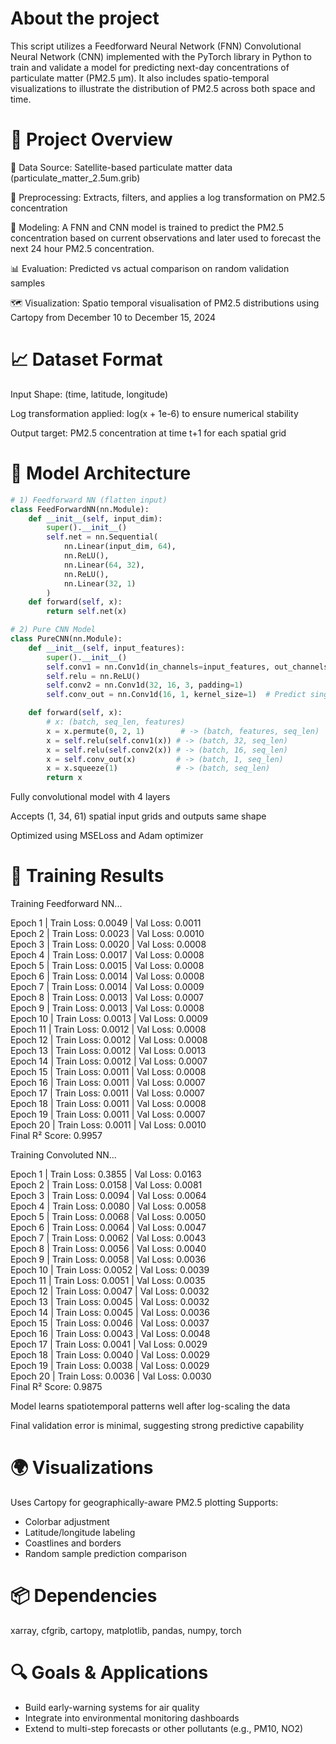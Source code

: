 # About the project
This script utilizes a Feedforward Neural Network (FNN) Convolutional Neural Network (CNN) implemented with the PyTorch library in Python to train and validate a model for predicting next-day concentrations of particulate matter (PM2.5 µm). It also includes spatio-temporal visualizations to illustrate the distribution of PM2.5 across both space and time. 
# 📂 Project Overview
📡 Data Source: Satellite-based particulate matter data (particulate_matter_2.5um.grib)

🧹 Preprocessing: Extracts, filters, and applies a log transformation on PM2.5 concentration

🧠 Modeling: A FNN and CNN model is trained to predict the PM2.5 concentration based on current observations and later used to forecast the next 24 hour PM2.5 concentration.

📊 Evaluation: Predicted vs actual comparison on random validation samples

🗺️ Visualization: Spatio temporal visualisation of PM2.5 distributions using Cartopy from December 10 to December 15, 2024


# 📈 Dataset Format
Input Shape: (time, latitude, longitude)

Log transformation applied: log(x + 1e-6) to ensure numerical stability

Output target: PM2.5 concentration at time t+1 for each spatial grid

# 🧠 Model Architecture
```python
# 1) Feedforward NN (flatten input)
class FeedForwardNN(nn.Module):
    def __init__(self, input_dim):
        super().__init__()
        self.net = nn.Sequential(
            nn.Linear(input_dim, 64),
            nn.ReLU(),
            nn.Linear(64, 32),
            nn.ReLU(),
            nn.Linear(32, 1)
        )
    def forward(self, x):
        return self.net(x)

# 2) Pure CNN Model
class PureCNN(nn.Module):
    def __init__(self, input_features):
        super().__init__()
        self.conv1 = nn.Conv1d(in_channels=input_features, out_channels=32, kernel_size=3, padding=1)
        self.relu = nn.ReLU()
        self.conv2 = nn.Conv1d(32, 16, 3, padding=1)
        self.conv_out = nn.Conv1d(16, 1, kernel_size=1)  # Predict single value per seq position

    def forward(self, x):
        # x: (batch, seq_len, features)
        x = x.permute(0, 2, 1)        # -> (batch, features, seq_len)
        x = self.relu(self.conv1(x)) # -> (batch, 32, seq_len)
        x = self.relu(self.conv2(x)) # -> (batch, 16, seq_len)
        x = self.conv_out(x)         # -> (batch, 1, seq_len)
        x = x.squeeze(1)             # -> (batch, seq_len)
        return x
```
Fully convolutional model with 4 layers

Accepts (1, 34, 61) spatial input grids and outputs same shape

Optimized using MSELoss and Adam optimizer

# 🧪 Training Results
Training Feedforward NN...

Epoch  1 | Train Loss: 0.0049 | Val Loss: 0.0011  
Epoch  2 | Train Loss: 0.0023 | Val Loss: 0.0010  
Epoch  3 | Train Loss: 0.0020 | Val Loss: 0.0008  
Epoch  4 | Train Loss: 0.0017 | Val Loss: 0.0008  
Epoch  5 | Train Loss: 0.0015 | Val Loss: 0.0008  
Epoch  6 | Train Loss: 0.0014 | Val Loss: 0.0008  
Epoch  7 | Train Loss: 0.0014 | Val Loss: 0.0009  
Epoch  8 | Train Loss: 0.0013 | Val Loss: 0.0007  
Epoch  9 | Train Loss: 0.0013 | Val Loss: 0.0008  
Epoch 10 | Train Loss: 0.0013 | Val Loss: 0.0009  
Epoch 11 | Train Loss: 0.0012 | Val Loss: 0.0008  
Epoch 12 | Train Loss: 0.0012 | Val Loss: 0.0008  
Epoch 13 | Train Loss: 0.0012 | Val Loss: 0.0013  
Epoch 14 | Train Loss: 0.0012 | Val Loss: 0.0007  
Epoch 15 | Train Loss: 0.0011 | Val Loss: 0.0008  
Epoch 16 | Train Loss: 0.0011 | Val Loss: 0.0007  
Epoch 17 | Train Loss: 0.0011 | Val Loss: 0.0007  
Epoch 18 | Train Loss: 0.0011 | Val Loss: 0.0008  
Epoch 19 | Train Loss: 0.0011 | Val Loss: 0.0007  
Epoch 20 | Train Loss: 0.0011 | Val Loss: 0.0010  
Final R² Score: 0.9957

Training Convoluted NN...

Epoch  1 | Train Loss: 0.3855 | Val Loss: 0.0163  
Epoch  2 | Train Loss: 0.0158 | Val Loss: 0.0081  
Epoch  3 | Train Loss: 0.0094 | Val Loss: 0.0064  
Epoch  4 | Train Loss: 0.0080 | Val Loss: 0.0058  
Epoch  5 | Train Loss: 0.0068 | Val Loss: 0.0050  
Epoch  6 | Train Loss: 0.0064 | Val Loss: 0.0047  
Epoch  7 | Train Loss: 0.0062 | Val Loss: 0.0043  
Epoch  8 | Train Loss: 0.0056 | Val Loss: 0.0040  
Epoch  9 | Train Loss: 0.0058 | Val Loss: 0.0036  
Epoch 10 | Train Loss: 0.0052 | Val Loss: 0.0039  
Epoch 11 | Train Loss: 0.0051 | Val Loss: 0.0035  
Epoch 12 | Train Loss: 0.0047 | Val Loss: 0.0032  
Epoch 13 | Train Loss: 0.0045 | Val Loss: 0.0032  
Epoch 14 | Train Loss: 0.0045 | Val Loss: 0.0036  
Epoch 15 | Train Loss: 0.0046 | Val Loss: 0.0037  
Epoch 16 | Train Loss: 0.0043 | Val Loss: 0.0048  
Epoch 17 | Train Loss: 0.0041 | Val Loss: 0.0029  
Epoch 18 | Train Loss: 0.0040 | Val Loss: 0.0029  
Epoch 19 | Train Loss: 0.0038 | Val Loss: 0.0029  
Epoch 20 | Train Loss: 0.0036 | Val Loss: 0.0030  
Final R² Score: 0.9875

Model learns spatiotemporal patterns well after log-scaling the data

Final validation error is minimal, suggesting strong predictive capability

# 🌍 Visualizations
Uses Cartopy for geographically-aware PM2.5 plotting
Supports:
- Colorbar adjustment
- Latitude/longitude labeling
- Coastlines and borders
- Random sample prediction comparison

# 📦 Dependencies
xarray,
cfgrib,
cartopy,
matplotlib,
pandas,
numpy,
torch

# 🔍 Goals & Applications
- Build early-warning systems for air quality
- Integrate into environmental monitoring dashboards
- Extend to multi-step forecasts or other pollutants (e.g., PM10, NO2)
